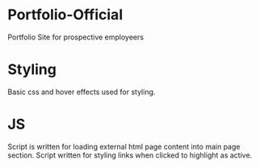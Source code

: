 # Portfolio-Official
Portfolio Site for prospective employeers

# Styling
Basic css and hover effects used for styling.

# JS
Script is written for loading external html page content into main page section.
Script written for styling links when clicked to highlight as active.

